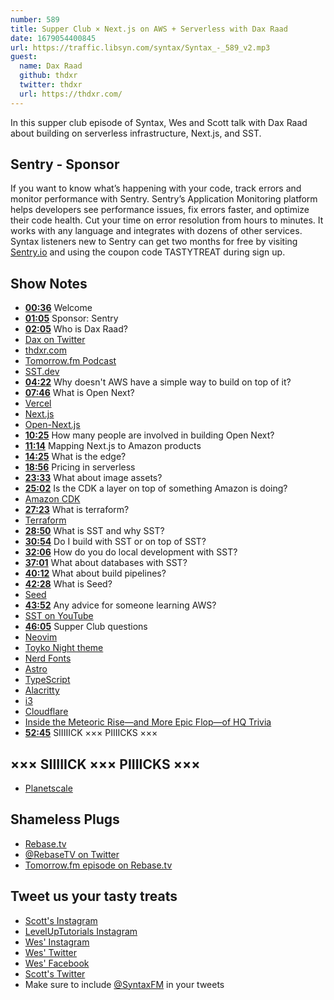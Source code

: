 ```yaml
---
number: 589
title: Supper Club × Next.js on AWS + Serverless with Dax Raad
date: 1679054400845
url: https://traffic.libsyn.com/syntax/Syntax_-_589_v2.mp3
guest:
  name: Dax Raad
  github: thdxr
  twitter: thdxr
  url: https://thdxr.com/
---
```


In this supper club episode of Syntax, Wes and Scott talk with Dax Raad about building on serverless infrastructure, Next.js, and SST.

## Sentry - Sponsor

If you want to know what’s happening with your code, track errors and monitor performance with Sentry. Sentry’s Application Monitoring platform helps developers see performance issues, fix errors faster, and optimize their code health. Cut your time on error resolution from hours to minutes. It works with any language and integrates with dozens of other services. Syntax listeners new to Sentry can get two months for  free by visiting [Sentry.io](https://sentry.io) and using the coupon code TASTYTREAT during sign up.

## Show Notes

* **[00:36](#t=00:36)** Welcome
* **[01:05](#t=01:05)** Sponsor: Sentry
* **[02:05](#t=02:05)** Who is Dax Raad?
* [Dax on Twitter](https://twitter.com/thdxr)
* [thdxr.com](https://thdxr.com)
* [Tomorrow.fm Podcast](https://tomorrow.fm)
* [SST.dev](https://sst.dev)
* **[04:22](#t=04:22)** Why doesn't AWS have a simple way to build on top of it?
* **[07:46](#t=07:46)** What is Open Next?
* [Vercel](https://vercel.com)
* [Next.js](https://nextjs.org)
* [Open-Next.js](https://open-next.js.org/)
* **[10:25](#t=10:25)** How many people are involved in building Open Next?
* **[11:14](#t=11:14)** Mapping Next.js to Amazon products
* **[14:25](#t=14:25)** What is the edge?
* **[18:56](#t=18:56)** Pricing in serverless
* **[23:33](#t=23:33)** What about image assets?
* **[25:02](#t=25:02)** Is the CDK a layer on top of something Amazon is doing?
* [Amazon CDK](https://aws.amazon.com/cdk/)
* **[27:23](#t=27:23)** What is terraform?
* [Terraform](https://developer.hashicorp.com/terraform/intro)
* **[28:50](#t=28:50)** What is SST and why SST?
* **[30:54](#t=30:54)** Do I build with SST or on top of SST?
* **[32:06](#t=32:06)** How do you do local development with SST?
* **[37:01](#t=37:01)** What about databases with SST?
* **[40:12](#t=40:12)** What about build pipelines?
* **[42:28](#t=42:28)** What is Seed?
* [Seed](https://seed.run)
* **[43:52](#t=43:52)** Any advice for someone learning AWS?
* [SST on YouTube](https://www.youtube.com/@sst-dev)
* **[46:05](#t=46:05)** Supper Club questions
* [Neovim](https://neovim.io)
* [Toyko Night theme](https://github.com/folke/tokyonight.nvim)
* [Nerd Fonts](https://www.nerdfonts.com/font-downloads)
* [Astro](https://astro.build)
* [TypeScript](https://www.typescriptlang.org)
* [Alacritty](https://alacritty.org)
* [i3](https://i3wm.org)
* [Cloudflare](https://www.cloudflare.com/)
* [Inside the Meteoric Rise—and More Epic Flop—of HQ Trivia](https://www.thedailybeast.com/inside-hq-trivias-meteoric-rise-and-more-epic-flop)
* **[52:45](#t=52:45)** SIIIIICK ××× PIIIICKS ×××

## ××× SIIIIICK ××× PIIIICKS ×××

* [Planetscale](https://planetscale.com)

## Shameless Plugs

* [Rebase.tv](https://rebase.tv)
* [@RebaseTV on Twitter](https://twitter.com/rebasetv)
* [Tomorrow.fm episode on Rebase.tv](https://tomorrow.fm/10)

## Tweet us your tasty treats

* [Scott's Instagram](https://www.instagram.com/stolinski/)
* [LevelUpTutorials Instagram](https://www.instagram.com/LevelUpTutorials/)
* [Wes' Instagram](https://www.instagram.com/wesbos/)
* [Wes' Twitter](https://twitter.com/wesbos)
* [Wes' Facebook](https://www.facebook.com/wesbos.developer)
* [Scott's Twitter](https://twitter.com/stolinski)
* Make sure to include [@SyntaxFM](https://twitter.com/SyntaxFM) in your tweets
